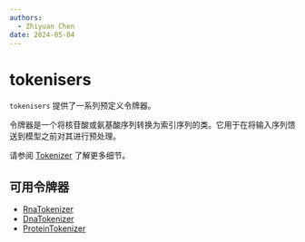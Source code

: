 ```yaml
---
authors:
  - Zhiyuan Chen
date: 2024-05-04
---
```


# tokenisers

`tokenisers` 提供了一系列预定义令牌器。

令牌器是一个将核苷酸或氨基酸序列转换为索引序列的类。它用于在将输入序列馈送到模型之前对其进行预处理。

请参阅 [Tokenizer](https://huggingface.co/docs/transformers/main/en/main_classes/tokenizer) 了解更多细节。

## 可用令牌器

- [RnaTokenizer](tokenisers/rna.md)
- [DnaTokenizer](tokenisers/dna.md)
- [ProteinTokenizer](tokenisers/protein.md)
